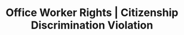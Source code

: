 ---
title: Office Worker Rights | Citizenship Discrimination Violation
layout: entitlement
name: Day Laborer
experience: "I am being treated differently based on my citizenship or immigration status."
right: equality-rights

entitlement:
  - header: You have the right to be treated equally.
  - description: "This federal law prohibits: 1) citizenship status discrimination in hiring, firing, or recruitment or referral for a fee, 2) national origin discrimination in hiring, firing, or recruitment or referral for a fee, 3) document abuse (unfair documentary practices during the employment eligibility verification, Form I-9, process, and 4) retaliation or intimidation. You have the right to be awarded compensatory and punitive damage awards in intentional discrimination cases."

actions:
  - { header: "File a charge to protect yourself.", description: "You have a right to be treated equally, start by filing a charge with the Department of Justice.", id: "doj-claim", cta: "File Now" }

---
